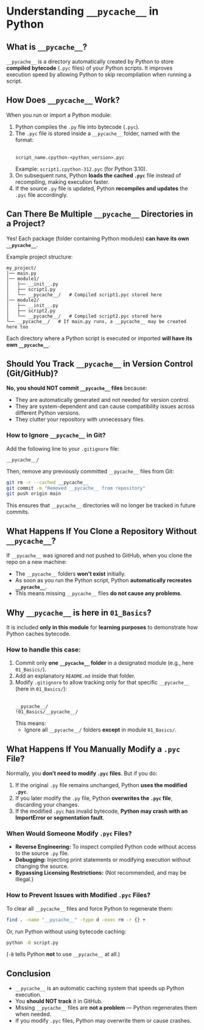# Understanding `__pycache__` in Python

## What is `__pycache__`?
`__pycache__` is a directory automatically created by Python to store **compiled bytecode** (`.pyc` files) of your Python scripts. It improves execution speed by allowing Python to skip recompilation when running a script.

## How Does `__pycache__` Work?
When you run or import a Python module:
1. Python compiles the `.py` file into bytecode (`.pyc`).
2. The `.pyc` file is stored inside a `__pycache__` folder, named with the format:<br><br>
   ```
   script_name.cpython-<python_version>.pyc
   ```
   Example: `script1.cpython-312.pyc` (for Python 3.10).
3. On subsequent runs, Python **loads the cached `.pyc`** file instead of recompiling, making execution faster.
4. If the source `.py` file is updated, Python **recompiles and updates** the `.pyc` file accordingly.

## Can There Be Multiple `__pycache__` Directories in a Project?
Yes! Each package (folder containing Python modules) **can have its own `__pycache__`**.

Example project structure:
```
my_project/
│── main.py
│── module1/
│   ├── __init__.py
│   ├── script1.py
│   └── __pycache__/   # Compiled script1.pyc stored here
│── module2/
│   ├── __init__.py
│   ├── script2.py
│   └── __pycache__/   # Compiled script2.pyc stored here
└── __pycache__/   # If main.py runs, a __pycache__ may be created here too
```
Each directory where a Python script is executed or imported **will have its own `__pycache__`**.

## Should You Track `__pycache__` in Version Control (Git/GitHub)?
**No, you should NOT commit `__pycache__` files** because:
- They are automatically generated and not needed for version control.
- They are system-dependent and can cause compatibility issues across different Python versions.
- They clutter your repository with unnecessary files.

### **How to Ignore `__pycache__` in Git?**
Add the following line to your `.gitignore` file:
```
__pycache__/
```
Then, remove any previously committed `__pycache__` files from Git:
```bash
git rm -r --cached __pycache__
git commit -m "Removed __pycache__ from repository"
git push origin main
```
This ensures that `__pycache__` directories will no longer be tracked in future commits.

## What Happens If You Clone a Repository Without `__pycache__`?
If `__pycache__` was ignored and not pushed to GitHub, when you clone the repo on a new machine:
- The `__pycache__` folders **won’t exist** initially.
- As soon as you run the Python script, Python **automatically recreates `__pycache__`**.
- This means missing `__pycache__` files **do not cause any problems**.

## Why `__pycache__` is here in `01_Basics`?
It is included **only in this module** for **learning purposes** to demonstrate how Python caches bytecode.

### How to handle this case:
1. Commit only **one `__pycache__` folder** in a designated module (e.g., here `01_Basics/`).
2. Add an explanatory `README.md` inside that folder.
3. Modify `.gitignore` to allow tracking only for that specific `__pycache__` (here in `01_Basics/`):<br><br>
   ```gitignore
   __pycache__/
   !01_Basics/__pycache__/
   ```
   This means:
   - Ignore all `__pycache__/` folders **except** in module `01_Basics/`.

## What Happens If You Manually Modify a `.pyc` File?
Normally, you **don’t need to modify `.pyc` files**. But if you do:
1. If the original `.py` file remains unchanged, Python **uses the modified `.pyc`**.
2. If you later modify the `.py` file, Python **overwrites the `.pyc` file**, discarding your changes.
3. If the modified `.pyc` has invalid bytecode, **Python may crash with an ImportError or segmentation fault**.

### **When Would Someone Modify `.pyc` Files?**
- **Reverse Engineering:** To inspect compiled Python code without access to the source `.py` file.
- **Debugging:** Injecting print statements or modifying execution without changing the source.
- **Bypassing Licensing Restrictions:** (Not recommended, and may be illegal.)

### **How to Prevent Issues with Modified `.pyc` Files?**
To clear all `__pycache__` files and force Python to regenerate them:
```bash
find . -name "__pycache__" -type d -exec rm -r {} +
```
Or, run Python without using bytecode caching:
```bash
python -B script.py
```
(`-B` tells Python **not** to use `__pycache__` at all.)

## Conclusion
- `__pycache__` is an automatic caching system that speeds up Python execution.
- You **should NOT track** it in GitHub.
- Missing `__pycache__` files are **not a problem** — Python regenerates them when needed.
- If you modify `.pyc` files, Python may overwrite them or cause crashes.
